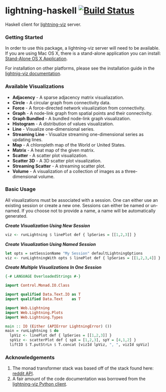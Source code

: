 # lightning-haskell      [![Build Status](https://travis-ci.org/cmoresid/lightning-haskell.svg?branch=master)](https://travis-ci.org/cmoresid/lightning-haskell)  

Haskell client for
[lightning-viz](http://lightning-viz.org/) server.  

### Getting Started
In order to use this package, a lightning-viz server will need to be available. If you are using Mac OS X, there is a stand-alone application you can install: [Stand-Alone OS X Application](http://lightning-viz.org/setup/#standalone).  

For installation on other platforms, please see the installation guide in the [lightnig-viz documentation](http://lightning-viz.org/setup/#prebuilt-server).

### Available Visualizations  
* **Adjacency** - A sparse adjacency matrix visualiazation.
* **Circle** - A circular graph from connectivity data.
* **Force** - A force-directed network visualization from connectivity.
* **Graph** - A node-link graph from spatial points and their connectivity.
* **Graph Bundled** - A bundled node-link graph visualization.
* **Histogram** - A distribution of values visualization.
* **Line** - Visualize one-dimensional series.
* **Streaming Line** - Visualize streaming one-dimensional series as updating lines.
* **Map** - A chloropleth map of the World or United States.
* **Matrix** - A heat map of the given matrix.
* **Scatter** - A scatter plot visualization.
* **Scatter 3D** - A 3D scatter plot visualization.
* **Streaming Scatter** - A streaming scatter plot.
* **Volume** - A visualization of a collection of images as a three-dimensional volume.

### Basic Usage  
All visualizations must be associated with a session. One can either use an existing session or create a new one. Sessions can either be named or un-named. If you choose not to provide a name, a name will be automatically generated.  

***Create Visualization Using New Session***
```haskell
viz <- runLightning $ linePlot def { lpSeries = [[1,2,3]] }
```

***Create Visualization Using Named Session***
```haskell
let opts = setSessionName "My Session" defaultLightningOptions
viz <- runLightningWith opts $ linePlot def { lpSeries = [[1,2,3,4]] }
```

***Create Multiple Visualizations In One Session***
```haskell
{-# LANGUAGE OverloadedStrings #-}

import Control.Monad.IO.Class

import qualified Data.Text.IO as T
import qualified Data.Text    as T

import Web.Lightning
import Web.Lightning.Plots
import Web.Lightning.Types

main :: IO (Either (APIError LightningError) ())
main = runLightning $ do
  lpViz <- linePlot def { lpSeries = [[1,2,3]] }
  spViz <- scatterPlot def { spX = [1,2,3], spY = [4,1,2] }
  liftIO $ T.putStrLn $ T.concat [vizId lpViz, ", ", vizId spViz]
```

### Acknowledgements
1. The monad transformer stack was based off of the stack found here: [reddit API](https://github.com/intolerable/reddit).
2. A fair amount of the code documentation was borrowed from the [lightning-viz Python client](http://lightning-viz.org/lightning-python/api.html).
